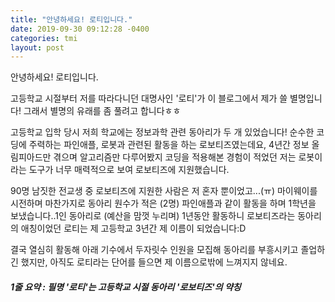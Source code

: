 ```yaml
---
title: "안녕하세요! 로티입니다."
date: 2019-09-30 09:12:28 -0400
categories: tmi
layout: post
---
```


안녕하세요! 로티입니다.

고등학교 시절부터 저를 따라다니던 대명사인 '로티'가 이 블로그에서 제가 쓸 별명입니다! 그래서 별명의 유래를 좀 풀려고 합니다ㅎㅎ

고등학교 입학 당시 저희 학교에는 정보과학 관련 동아리가 두 개 있었습니다! 순수한 코딩에 주력하는 파인애플, 로봇과 관련된 활동을 하는 로보티즈였는데요, 4년간 정보 올림피아드만 겪으며 알고리즘만 다루어봤지 코딩을 적용해본 경험이 적었던 저는 로봇이라는 도구가 너무 매력적으로 보여 로보티즈에 지원했습니다.

 90명 남짓한 전교생 중 로보티즈에 지원한 사람은 저 혼자 뿐이었고...(ㅠ) 마이웨이를 시전하며 마찬가지로 동아리 원수가 적은 (2명) 파인애플과 같이 활동을 하며 1학년을 보냈습니다..1인 동아리로 (예산을 맘껏 누리며) 1년동안 활동하니 로보티즈라는 동아리의 애칭이었던 로티는 제 고등학교 3년간 제 이름이 되었습니다:D

결국 열심히 활동해 아래 기수에서 두자릿수 인원을 모집해 동아리를 부흥시키고 졸업하긴 했지만, 아직도 로티라는 단어를 들으면 제 이름으로밖에 느껴지지 않네요.

##### 1줄 요약 : 필명 '로티'는 고등학교 시절 동아리 '로보티즈'의 약칭
